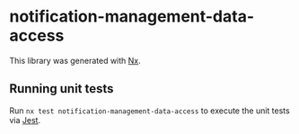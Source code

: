 # notification-management-data-access

This library was generated with [Nx](https://nx.dev).

## Running unit tests

Run `nx test notification-management-data-access` to execute the unit tests via [Jest](https://jestjs.io).
